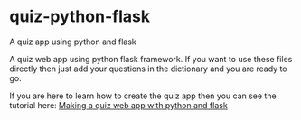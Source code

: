 # quiz-python-flask
A quiz app using python and flask

A quiz web app using python flask framework. If you want to use these files directly then just add your questions in the dictionary and you are ready to go.

If you are here to learn how to create the quiz app then you can see the tutorial here: <a href="http://radiusofcircle.blogspot.in/2016/03/making-quiz-website-with-python.html">Making a quiz web app with python and flask</a>
